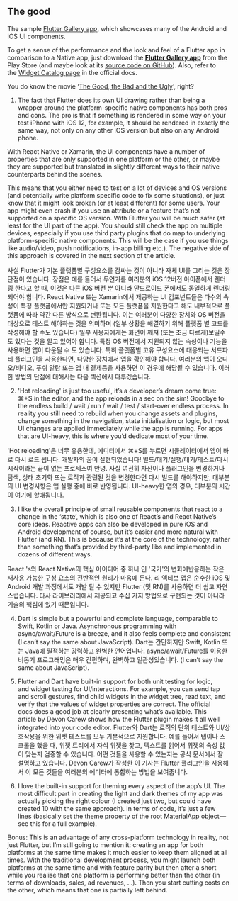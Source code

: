 ## **The good**
The sample [Flutter Gallery app](https://play.google.com/store/apps/details?id=io.flutter.demo.gallery&hl=en), which showcases many of the Android and iOS UI components.

To get a sense of the performance and the look and feel of a Flutter app in comparison to a Native app, just download the **[Flutter Gallery app](https://play.google.com/store/apps/details?id=io.flutter.demo.gallery&hl=en)** from the Play Store (and maybe look at its [source code on GitHub](https://github.com/flutter/flutter/tree/master/examples/flutter_gallery)). Also, refer to the [Widget Catalog page](https://flutter.io/widgets/) in the official docs.

You do know the movie ‘[The Good, the Bad and the Ugly](https://en.wikipedia.org/wiki/The_Good,_the_Bad_and_the_Ugly)’, right?

1. The fact that Flutter does its own UI drawing rather than being a wrapper around the platform-specific native components has both pros and cons. 
The pro is that if something is rendered in some way on your test iPhone with iOS 12, for example, it should be rendered in exactly the same way, not only on any other iOS version but also on any Android phone. 


With React Native or Xamarin, the UI components have a number of properties that are only supported in one platform or the other, or maybe they are supported but translated in slightly different ways to their native counterparts behind the scenes. 

This means that you either need to test on a lot of devices and OS versions (and potentially write platform specific code to fix some situations), or just know that it might look broken (or at least different) for some users. Your app might even crash if you use an attribute or a feature that’s not supported on a specific OS version. With Flutter you will be much safer (at least for the UI part of the app). You should still check the app on multiple devices, especially if you use third party plugins that do map to underlying platform-specific native components. This will be the case if you use things like audio/video, push notifications, in-app billing etc.). The negative side of this approach is covered in the next section of the article.

사실 Flutter가 기본 플랫폼별 구성요소를 감싸는 것이 아니라 자체 UI를 그리는 것은 장단점이 있습니다. 장점은 예를 들어서 무언가를 여러분의 iOS 12버전 아이폰에서 렌더링 한다고 할 때, 이것은 다른 iOS 버전 뿐 아니라 안드로이드 폰에서도 동일하게 렌더링 되어야 합니다. React Native 또는 Xamarin에서 제공하는 UI 컴포넌트들은 다수의 속성이 특정 플랫폼에서만 지원되거나 또는 모든 플랫폼을 지원한다고 해도 내부적으로 플랫폼에 따라 약간 다른 방식으로 변환됩니다. 이는 여러분이 다양한 장치와 OS 버전을 대상으로 테스트 해야하는 것을 의미하며  (일부 상황을 해결하기 위해 플랫폼 별 코드를 작성해야 할 수도 있습니다) 일부 사용자에게는 화면이 깨져 (또는 조금 다르게)보일수도 있다는 것을 알고 있어야 합니다. 특정 OS 버전에서 지원되지 않는 속성이나 기능을 사용하면 앱이 다운될 수 도 있습니다. 특히 플랫폼별 고유 구성요소에 대응되는 서드파티 플러그인을 사용한다면, 다양한 장치에서 앱을 확인해야 합니다. 여러분의 앱이 오디오/비디오, 푸쉬 알람 또는 앱 내 결제등을 사용하면 이 경우에 해당될 수 있습니다. 이러한 방법의 단점에 대해서는 다음 섹션에서 다루겠습니다. 

2. 'Hot reloading' is just too useful, it’s a developer’s dream come true: ⌘+S in the editor, and the app reloads in a sec on the sim! Goodbye to the endless build / wait / run / wait / test / start-over endless process. In reality you still need to rebuild when you change assets and plugins, change something in the navigation, state initialisation or logic, but most UI changes are applied immediately while the app is running. For apps that are UI-heavy, this is where you’d dedicate most of your time.

'Hot reloading'은 너무 유용한데, 에디터에서 ⌘+S를 누르면 시뮬레이터에서 앱이 바로 다시 로드 됩니다. 개발자의 꿈이 실현되었습니다! 빌드/대기/실행/대기/테스트/다시시작이라는 끝이 없는 프로세스여 안녕. 사실 여전히 자산이나 플러그인을 변경하거나 탐색, 상태 초기화 또는 로직과 관련된 것을 변경한다면 다시 빌드를 해야하지만, 대부분의 UI 변경사항은 앱 실행 중에 바로 반영됩니다. UI-heavy한 앱의 경우, 대부분의 시간이 여기에 할애됩니다. 

3. I like the overall principle of small reusable components that react to a change in the ‘state’, which is also one of React’s and React Native’s core ideas. Reactive apps can also be developed in pure iOS and Android development of course, but it’s easier and more natural with Flutter (and RN). This is because it’s at the core of the technology, rather than something that’s provided by third-party libs and implemented in dozens of different ways.

React 's와 React Native의 핵심 아이디어 중 하나 인 '국가'의 변화에 ​​반응하는 작은 재사용 가능한 구성 요소의 전반적인 원리가 마음에 든다. 리 액티브 앱은 순수한 iOS 및 Android 개발 과정에서도 개발 될 수 있지만 Flutter (및 RN)를 사용하면 더 쉽고 자연 스럽습니다. 타사 라이브러리에서 제공되고 수십 가지 방법으로 구현되는 것이 아니라 기술의 핵심에 있기 때문입니다.

4. Dart is simple but a powerful and complete language, comparable to Swift, Kotlin or Java. Asynchronous programming with async/await/Future is a breeze, and it also feels complete and consistent (I can’t say the same about JavaScript).
Dart는 간단하지만 Swift, Kotlin 또는 Java에 필적하는 강력하고 완벽한 언어입니다. async/await/Future를 이용한 비동기 프로그래밍은 매우 간편하며, 완벽하고 일관성있습니다. (I can’t say the same about JavaScript).


5. Flutter and Dart have built-in support for both unit testing for logic, and widget testing for UI/interactions. For example, you can send tap and scroll gestures, find child widgets in the widget tree, read text, and verify that the values of widget properties are correct. The official docs does a good job at clearly presenting what’s available. This article by Devon Carew shows how the Flutter plugin makes it all well integrated into your code editor.
Flutter와 Dart는 로직의 단위 테스트와 UI/상호작용을 위한 위젯 테스트를 모두 기본적으로 지원합니다. 예를 들어서 탭이나 스크롤을 했을 때, 위젯 트리에서 자식 위젯을 찾고, 텍스트를 읽어서 위젯의 속성 값이 맞는지 검증할 수 있습니다. 어떤 것들을 사용할 수 있는지는 공식 문서에서 잘 설명하고 있습니다. Devon Carew가 작성한 이 기사는 Flutter 플러그인을 사용해서 이 모든 것들을 여러분의 에디터에 통합하는 방법을 보여줍니다. 

6. I love the built-in support for theming every aspect of the app’s UI. The most difficult part in creating the light and dark themes of my app was actually picking the right colour (I created just two, but could have created 10 with the same approach). In terms of code, it’s just a few lines (basically set the theme property of the root MaterialApp object — see this for a full example).

Bonus: This is an advantage of any cross-platform technology in reality, not just Flutter, but I’m still going to mention it: creating an app for both platforms at the same time makes it much easier to keep them aligned at all times. With the traditional development process, you might launch both platforms at the same time and with feature parity but then after a short while you realise that one platform is performing better than the other (in terms of downloads, sales, ad revenues, …). Then you start cutting costs on the other, which means that one is partially left behind.